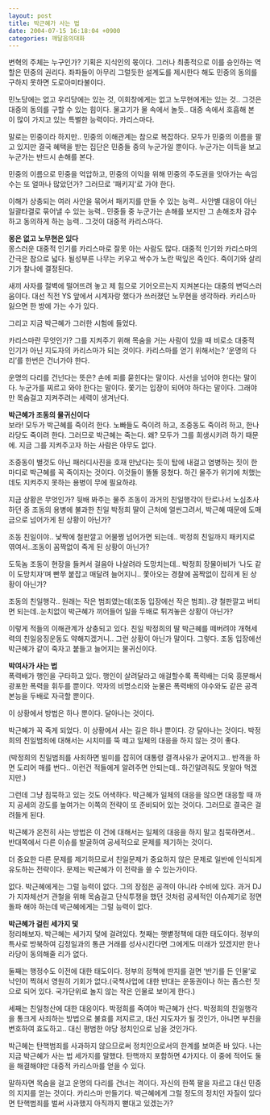 ```yaml
---
layout: post
title: 박근혜가 사는 법
date: 2004-07-15 16:18:04 +0900
categories: 깨달음의대화
---
```

변혁의 주체는 누구인가? 기획은 지식인의 몫이다. 그러나 최종적으로 이를 승인하는 역할은 민중의 권리다. 좌파들이 아무리 그럴듯한 설계도를 제시한다 해도 민중의 동의를 구하지 못하면 도로아미타불이다.    
  
민노당에는 없고 우리당에는 있는 것, 이회창에게는 없고 노무현에게는 있는 것.. 그것은 대중의 동의를 구할 수 있는 힘이다. 물고기가 물 속에서 놀듯.. 대중 속에서 호흡해 본 이 많이 가지고 있는 특별한 능력이다. 카리스마다.    
  
말로는 민중이라 하지만.. 민중의 이해관계는 참으로 복잡하다. 모두가 민중의 이름을 팔고 있지만 결국 혜택을 받는 집단은 민중들 중의 누군가일 뿐이다. 누군가는 이득을 보고 누군가는 반드시 손해를 본다. 
  
  
민중의 이름으로 민중을 억압하고, 민중의 이익을 위해 민중의 주도권을 앗아가는 속임수는 또 얼마나 많았던가? 그러므로 '패키지'로 가야 한다.    
  
이해가 상충되는 여러 사안을 묶어서 패키지를 만들 수 있는 능력.. 사안별 대응이 아닌 일괄타결로 묶어낼 수 있는 능력.. 민중들 중 누군가는 손해를 보지만 그 손해조차 감수하고 동의하게 하는 능력.. 그것이 대중적 카리스마다.    
  
**몽은 없고 노무현은 있다**   
몽스러운 대중적 인기를 카리스마로 잘못 아는 사람도 많다. 대중적 인기와 카리스마의 간극은 참으로 넓다. 될성부른 나무는 키우고 싹수가 노란 떡잎은 죽인다. 죽이기와 살리기가 찰나에 결정된다.    
  
새끼 사자를 절벽에 떨어뜨려 놓고 제 힘으로 기어오르는지 지켜본다는 대중의 변덕스러움이다. 대선 직전 YS 앞에서 시계자랑 했다가 쓰러졌던 노무현을 생각하라. 카리스마 잃으면 한 방에 가는 수가 있다.    
  
그리고 지금 박근혜가 그러한 시험에 들었다.    
  
카리스마란 무엇인가? 그를 지켜주기 위해 목숨을 거는 사람이 있을 때 비로소 대중적 인기가 아닌 지도자의 카리스마가 되는 것이다. 카리스마를 얻기 위해서는? ‘운명의 다리’를 한번은 건너가야 한다.    
  
운명의 다리를 건넌다는 뜻은? 손에 피를 묻힌다는 말이다. 사선을 넘어야 한다는 말이다. 누군가를 찌르고 와야 한다는 말이다. 쫓기는 입장이 되어야 하다는 말이다. 그래야만 목숨걸고 지켜주려는 세력이 생겨난다.    
  
**박근혜가 조동의 물귀신이다**   
보라! 모두가 박근혜를 죽이려 한다. 노빠들도 죽이려 하고, 조중동도 죽이려 하고, 한나라당도 죽이려 한다. 그러므로 박근혜는 죽는다. 왜? 모두가 그를 희생시키려 하기 때문에. 지금 그를 지켜주고자 하는 사람은 아무도 없다.    
  
조중동이 별것도 아닌 패러디사진을 호재 만났다는 듯이 탑에 내걸고 염병하는 짓이 한마디로 박근혜를 꼭 죽이자는 것이다. 이것들이 똘똘 뭉쳤다. 하긴 물주가 위기에 처했는데도 지켜주지 못하는 용병이 무에 필요하랴.    
  
지금 상황은 무엇인가? 뒷배 봐주는 물주 조동이 과거의 친일행각이 탄로나서 노심초사 하던 중 조동의 용병에 불과한 친일 박정희 딸이 근처에 얼씬그려서, 박근혜 때문에 도매금으로 넘어가게 된 상황이 아닌가? 
  
  
조동 친일이야.. 낯짝에 철판깔고 어물쩡 넘어가면 되는데.. 박정희 친일까지 패키지로 엮여서..조동이 꼼짝없이 죽게 된 상황이 아닌가?    
  
도둑놈 조동이 현장을 들켜서 걸음아 나살려라 도망치는데.. 박정희 장물아비가 ‘나도 같이 도망치자’며 빤쭈 붙잡고 매달려 늘어지니.. 쫓아오는 경찰에 꼼짝없이 잡히게 된 상황이 아닌가?    
  
조동의 친일행각.. 원래는 작은 범죄였는데(조동 입장에선 작은 범죄)..걍 철판깔고 버티면 되는데..눈치없이 박근혜가 끼어들어 일을 두배로 튀겨놓은 상황이 아닌가?    
  
이렇게 적들의 이해관계가 상충되고 있다. 친일 박정희의 딸 박근혜를 떼버려야 개혁세력의 친일응징운동도 약해지겠거니.. 그런 상황이 아닌가 말이다. 그렇다. 조동 입장에선 박근혜가 같이 죽자고 붙들고 늘어지는 물귀신이다. 
  
  
**박여사가 사는 법**   
폭력배가 행인을 구타하고 있다. 행인이 살려달라고 애걸할수록 폭력배는 더욱 흥분해서 광포한 폭력을 휘두를 뿐이다. 약자의 비명소리와 눈물은 폭력배의 야수와도 같은 공격본능을 두배로 자극할 뿐이다.    
  
이 상황에서 방법은 하나 뿐이다. 달아나는 것이다.    
  
박근혜가 꼭 죽게 되었다. 이 상황에서 사는 길은 하나 뿐이다. 걍 달아나는 것이다. 박정희의 친일범죄에 대해서는 시치미를 뚝 떼고 일체의 대응을 하지 않는 것이 좋다.    
  
(박정희의 친일범죄를 사죄하면 빌미를 잡히어 대통령 결격사유가 굳어지고.. 반격을 하면 도리어 매를 번다.. 이런건 적들에게 알려주면 안되는데.. 하긴알려줘도 못알아 먹겠지만.)    
  
그런데 그냥 침묵하고 있는 것도 어색하다. 박근혜가 일체의 대응을 않으면 대응할 때 까지 공세의 강도를 높여가는 이쪽의 전략이 또 준비되어 있는 것이다. 그러므로 결국은 걸려들게 된다.    
  
박근혜가 온전히 사는 방법은 이 건에 대해서는 일체의 대응을 하지 말고 침묵하면서.. 반대쪽에서 다른 이슈를 발굴하여 공세적으로 문제를 제기하는 것이다. 
  
  
더 중요한 다른 문제를 제기하므로서 친일문제가 중요하지 않은 문제로 일반에 인식되게 유도하는 전략이다. 문제는 박근혜가 이 전략을 쓸 수 있는가이다.    
  
없다. 박근혜에게는 그럴 능력이 없다. 그의 장점은 공격이 아니라 수비에 있다. 과거 DJ가 지자체선거 관철을 위해 목숨걸고 단식투쟁을 했던 것처럼 공세적인 이슈제기로 정면돌파 해야 하는데 박근혜에게는 그럴 능력이 없다. 
  
  
**박근혜가 걸린 세가지 덫**   
정리해보자. 박근혜는 세가지 덫에 걸려있다. 첫째는 햇볕정책에 대한 태도이다. 정부의 특사로 방북하여 김정일과의 통큰 거래를 성사시킨다면 그에게도 미래가 있겠지만 한나라당이 동의해줄 리가 없다.    
  
둘째는 행정수도 이전에 대한 태도이다. 정부의 정책에 딴지를 걸면 ‘반기를 든 인물’로 낙인이 찍혀서 영원히 기회가 없다.(국책사업에 대한 반대는 운동권이나 하는 좀스런 짓으로 되어 있다. 국가단위로 놀지 않는 작은 인물로 보이게 한다.)    
  
세째는 친일청산에 대한 대응이다. 박정희를 죽여야 박근혜가 산다. 박정희의 친일행각을 통크게 사죄하는 방법으로 불효를 저지르고, 대신 지도자가 될 것인가, 아니면 부친을 변호하여 효도하고.. 대신 평범한 야당 정치인으로 남을 것인가다.    
  
박근혜는 탄핵범죄를 사과하지 않으므로써 정치인으로서의 한계를 보여준 바 있다. 나는 지금 박근혜가 사는 법 세가지를 말했다. 탄핵까지 포함하면 4가지다. 이 중에 적어도 둘을 해결해야만 대중적 카리스마를 얻을 수 있다.    
  
말하자면 목숨을 걸고 운명의 다리를 건너는 격이다. 자신의 한쪽 팔을 자르고 대신 민중의 지지를 얻는 것이다. 카리스마 만들기다. 박근혜에게 그럴 정도의 정치인 자질이 있다면 탄핵범죄를 벌써 사과했지 아직까지 뻗대고 있겠는가?
